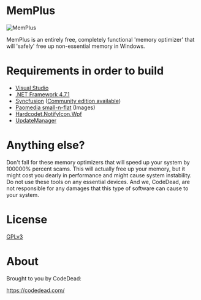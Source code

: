 # MemPlus

![MemPlus](https://i.imgur.com/WG2oNG9.gif)

MemPlus is an entirely free, completely functional 'memory optimizer' that will 'safely' free up non-essential memory in Windows.

# Requirements in order to build
* [Visual Studio](https://vistualstudio.com)
* [.NET Framework 4.7.1](https://www.microsoft.com/en-us/download/details.aspx?id=56116)
* [Syncfusion](https://syncfusion.com) ([Community edition available](https://www.syncfusion.com/products/communitylicense))
* [Paomedia small-n-flat](https://github.com/paomedia/small-n-flat) (Images)
* [Hardcodet.NotifyIcon.Wpf](https://www.nuget.org/packages/Hardcodet.NotifyIcon.Wpf/)
* [UpdateManager](https://github.com/CodeDead/UpdateManager)

# Anything else?
Don't fall for these memory optimizers that will speed up your system by 100000% percent scams. This will actually free up your memory, but it might cost you dearly in performance and might cause system instability. Do not use these tools on any essential devices. And we, CodeDead, are not responsible for any damages that this type of software can cause to your system.

# License
[GPLv3](https://www.gnu.org/licenses/gpl-3.0.en.html)

# About

Brought to you by CodeDead:

https://codedead.com/
